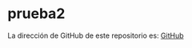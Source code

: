 # prueba2
La dirección de GitHub de este repositorio es: [GitHub](https://github.com/joseluis031/prueba2.git)
